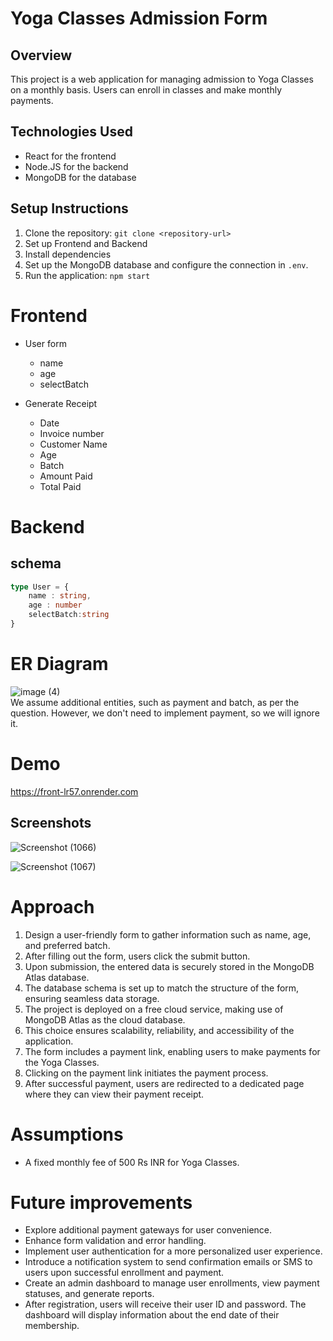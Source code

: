 # Yoga Classes Admission Form
## Overview
This project is a web application for managing admission to Yoga Classes on a monthly basis. Users can enroll in classes and make monthly payments.

## Technologies Used
- React for the frontend
- Node.JS for the backend
- MongoDB for the database

## Setup Instructions
1. Clone the repository: `git clone <repository-url>`
2. Set up Frontend and Backend
3. Install dependencies
4. Set up the MongoDB database and configure the connection in `.env`.
5. Run the application: `npm start`


# Frontend
- User form
    - name
    - age
    - selectBatch

- Generate Receipt
    - Date
    - Invoice number
    - Customer Name
    - Age
    - Batch 
    - Amount Paid
    - Total Paid

# Backend
## schema
```typescript
type User = {
    name : string,
    age : number
    selectBatch:string
}
```

# ER Diagram
![image (4)](https://github.com/Shubham1734/project3/assets/93915712/d7c48b11-efe5-4ecb-a85e-dfd92ac917c9)\
We assume additional entities, such as payment and batch, as per the question. However, we don't need to implement payment, so we will ignore it.

# Demo
https://front-lr57.onrender.com
## Screenshots
![Screenshot (1066)](https://github.com/Shubham1734/project3/assets/93915712/bef30415-fcfa-46f8-af2d-fa26d5014949)


![Screenshot (1067)](https://github.com/Shubham1734/project3/assets/93915712/7a046ccb-099c-4720-8af8-911ac7f03bb0)


# Approach 
1. Design a user-friendly form to gather information such as name, age, and preferred batch.
2. After filling out the form, users click the submit button.
3. Upon submission, the entered data is securely stored in the MongoDB Atlas database.
4. The database schema is set up to match the structure of the form, ensuring seamless data storage.
5. The project is deployed on a free cloud service, making use of MongoDB Atlas as the cloud database.
6. This choice ensures scalability, reliability, and accessibility of the application.
7. The form includes a payment link, enabling users to make payments for the Yoga Classes.
8. Clicking on the payment link initiates the payment process.
9. After successful payment, users are redirected to a dedicated page where they can view their payment receipt.

# Assumptions
- A fixed monthly fee of 500 Rs INR for Yoga Classes.


# Future improvements
- Explore additional payment gateways for user convenience.
- Enhance form validation and error handling.
- Implement user authentication for a more personalized user experience.
- Introduce a notification system to send confirmation emails or SMS to users upon successful enrollment and payment.
- Create an admin dashboard to manage user enrollments, view payment statuses, and generate reports.
- After registration, users will receive their user ID and password. The dashboard will display information about the end date of their membership.
